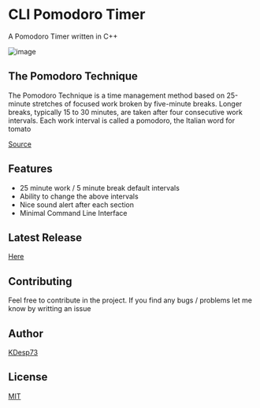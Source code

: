 # CLI Pomodoro Timer

A Pomodoro Timer written in C++

![image](https://github.com/KDesp73/Cli_Pomodoro/assets/63654361/3dd71a73-eb08-4b52-b3fa-0131c185a81f)

## The Pomodoro Technique

The Pomodoro Technique is a time management method based on 25-minute stretches of focused work broken by five-minute breaks. Longer breaks, typically 15 to 30 minutes, are taken after four consecutive work intervals. Each work interval is called a pomodoro, the Italian word for tomato

[Source](https://www.techtarget.com/whatis/definition/pomodoro-technique)

## Features 

- 25 minute work / 5 minute break default intervals
- Ability to change the above intervals
- Nice sound alert after each section
- Minimal Command Line Interface

## Latest Release

[Here](https://github.com/KDesp73/Cli-Pomodoro/releases/latest)

## Contributing

Feel free to contribute in the project. If you find any bugs / problems let me know by writting an issue


## Author

[KDesp73](https://github.com/KDesp73)

## License

[MIT](./LICENSE)
